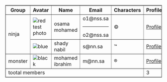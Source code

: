 <!doctype html>

<head>
    <meta charset="UTF-8" />
    <title> game store </title>
    <meta name="description" content="book store" />
</head>

<body>
    <table width="100%" border="1">
        <thead>
            <tr>
                <th>Group</th>
                <th>Avatar</th>
                <th>Name</th>
                <th>Email</th>
                <th>Characters</th>
                <th>Profile</th>
            </tr>
        </thead>
        <tbody>
            <tr>
                <td rowspan="2"> ninja </td>
                <td><img decoding="async" src="https://via.placeholder.com/40x40" alt="red test photo"></td>
                <td>osama <br> mohamed</td>
                <td>o1@nss.sa <Br>
                    <hr> o2@nss.sa
                </td>
                <td>&copy;</td>
                <td><a href="test.html" target="_blank" title="go to index ">Profile</a></td>
            <tr>
                <td><img decoding="async" src="https://via.placeholder.com/40x40" alt="blue"></td>
                <td>shady<br>nabil</td>
                <td>s@nn.sa</td>
                <td>&trade;</td>
                <td><a href="test.html" target="_blank" title="go to index">Profile</a></td>
            </tr>
            <tr>
                <td>monster</td>
                <td><img decoding="async" src="https://via.placeholder.com/40x40" alt="black"></td>
                <td>mohamed <br>ibrahim</td>
                <td>m@nn.sa</td>
                <td> &reg;</td>
                <td><a href="test.html" target="_blank" title="go to index">Profile</a></td>
            </tr>
        </tbody>
        <tfoot>
            <tr>
                <td colspan="5"> tootal members </td>
                <td>3</td>
            </tr>
        </tfoot>
    </table>
</body>

</html>
